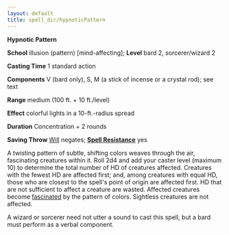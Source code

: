 ```yaml
---
layout: default
title: spell_dir/hypnoticPattern
---
```

 **Hypnotic Pattern**

**School** illusion (pattern) [mind-affecting]; **Level** bard 2, sorcerer/wizard 2

**Casting Time** 1 standard action

**Components** V (bard only), S, M (a stick of incense or a crystal rod); see text

**Range** medium (100 ft. + 10 ft./level)

**Effect** colorful lights in a 10-ft.-radius spread

**Duration** Concentration + 2 rounds

**Saving Throw** [Will](../combat#_will) negates; **[Spell Resistance](../glossary#_spell-resistance)** yes

A twisting pattern of subtle, shifting colors weaves through the air, fascinating creatures within it. Roll 2d4 and add your caster level (maximum 10) to determine the total number of HD of creatures affected. Creatures with the fewest HD are affected first; and, among creatures with equal HD, those who are closest to the spell's point of origin are affected first. HD that are not sufficient to affect a creature are wasted. Affected creatures become [fascinated](../glossary#_fascinated) by the pattern of colors. Sightless creatures are not affected.

A wizard or sorcerer need not utter a sound to cast this spell, but a bard must perform as a verbal component.


